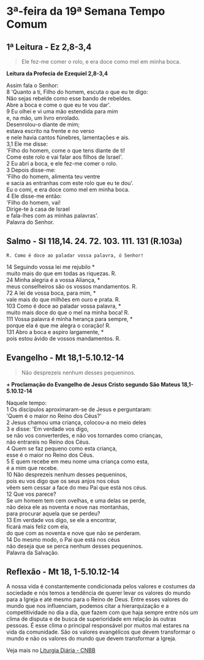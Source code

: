 # 3ª-feira da 19ª Semana Tempo Comum

## 1ª Leitura - Ez 2,8-3,4

> Ele fez-me comer o rolo, e era doce como mel em minha boca.

**Leitura da Profecia de Ezequiel 2,8-3,4**

Assim fala o Senhor:   
8 'Quanto a ti, Filho do homem, escuta o que eu te digo:   
 Não sejas rebelde como esse bando de rebeldes.   
 Abre a boca e come o que eu te vou dar'.   
9 Eu olhei e vi uma mão estendida para mim   
 e, na mão, um livro enrolado.   
 Desenrolou-o diante de mim;   
 estava escrito na frente e no verso   
 e nele havia cantos fúnebres, lamentações e ais.   
3,1 Ele me disse:   
 'Filho do homem, come o que tens diante de ti!   
 Come este rolo e vai falar aos filhos de Israel'.   
2 Eu abri a boca, e ele fez-me comer o rolo.   
3 Depois disse-me:   
 'Filho do homem, alimenta teu ventre   
 e sacia as entranhas com este rolo que eu te dou'.   
 Eu o comi, e era doce como mel em minha boca.   
4 Ele disse-me então:   
 'Filho do homem, vai!   
 Dirige-te à casa de Israel   
 e fala-lhes com as minhas palavras'.   
 Palavra do Senhor.

## Salmo - Sl 118,14. 24. 72. 103. 111. 131 (R.103a)

`R. Como é doce ao paladar vossa palavra, ó Senhor!`

14 Seguindo vossa lei me rejubilo *   
 muito mais do que em todas as riquezas. R.       
24 Minha alegria é a vossa Aliança, *   
 meus conselheiros são os vossos mandamentos. R.       
72 A lei de vossa boca, para mim, *   
 vale mais do que milhões em ouro e prata. R.       
103 Como é doce ao paladar vossa palavra, *   
 muito mais doce do que o mel na minha boca! R.       
111 Vossa palavra é minha herança para sempre, *   
 porque ela é que me alegra o coração! R.       
131 Abro a boca e aspiro largamente, *   
 pois estou ávido de vossos mandamentos. R.

## Evangelho - Mt 18,1-5.10.12-14

> Não desprezeis nenhum desses pequeninos.

**+ Proclamação do Evangelho de Jesus Cristo segundo São Mateus 18,1-5.10.12-14**

Naquele tempo:   
1 Os discípulos aproximaram-se de Jesus e perguntaram:   
 'Quem é o maior no Reino dos Céus?'   
2 Jesus chamou uma criança, colocou-a no meio deles   
3 e disse: 'Em verdade vos digo,   
 se não vos converterdes, e não vos tornardes como crianças,   
 não entrareis no Reino dos Céus.   
4 Quem se faz pequeno como esta criança,   
 esse é o maior no Reino dos Céus.   
5 E quem recebe em meu nome uma criança como esta,   
 é a mim que recebe.   
10 Não desprezeis nenhum desses pequeninos,   
 pois eu vos digo que os seus anjos nos céus   
 vêem sem cessar a face do meu Pai que está nos céus.   
12 Que vos parece?   
 Se um homem tem cem ovelhas, e uma delas se perde,   
 não deixa ele as noventa e nove nas montanhas,   
 para procurar aquela que se perdeu?   
13 Em verdade vos digo, se ele a encontrar,   
 ficará mais feliz com ela,   
 do que com as noventa e nove que não se perderam.   
14 Do mesmo modo, o Pai que está nos céus   
 não deseja que se perca nenhum desses pequeninos.   
 Palavra da Salvação.

## Reflexão - Mt 18, 1-5.10.12-14

A nossa vida é constantemente condicionada pelos valores e costumes da sociedade e nós temos a tendência de querer levar os valores do mundo para a Igreja e até mesmo para o Reino de Deus. Entre esses valores do mundo que nos influenciam, podemos citar a hierarquização e a competitividade no dia a dia, que fazem com que haja sempre entre nós um clima de disputa e de busca de superioridade em relação às outras pessoas. É esse clima o principal responsável por muitos mal estares na vida da comunidade. São os valores evangélicos que devem transformar o mundo e não os valores do mundo que devem transformar a Igreja.

Veja mais no [Liturgia Diária - CNBB](http://liturgiadiaria.cnbb.org.br/app/user/user/UserView.php?ano=2016&mes=8&dia=9)